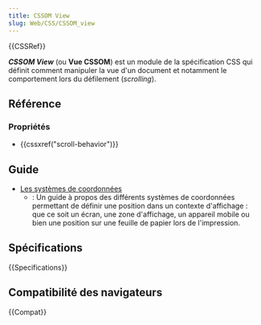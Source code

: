 ```yaml
---
title: CSSOM View
slug: Web/CSS/CSSOM_view
---
```


{{CSSRef}}

**_CSSOM View_** (ou **Vue CSSOM**) est un module de la spécification CSS qui définit comment manipuler la vue d'un document et notamment le comportement lors du défilement (_scrolling_).

## Référence

### Propriétés

- {{cssxref("scroll-behavior")}}

## Guide

- [Les systèmes de coordonnées](/fr/docs/Web/API/CSSOM_view_API/Coordinate_systems)
  - : Un guide à propos des différents systèmes de coordonnées permettant de définir une position dans un contexte d'affichage : que ce soit un écran, une zone d'affichage, un appareil mobile ou bien une position sur une feuille de papier lors de l'impression.

## Spécifications

{{Specifications}}

## Compatibilité des navigateurs

{{Compat}}
